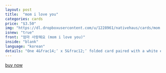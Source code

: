 ```yaml
---
layout: post
title:  "mom i love you"
categories: cards
price: "$3.50"
img: "https://dl.dropboxusercontent.com/u/1228961/nativehaus/cards/mom.jpg"
isnew: "true"
front: "엄마 사랑해요 (mom i love you)"
inside: "blank"
language: "korean"
details: "One 4&frac14;″ x 5&frac12;″ folded card paired with a white envelope."
---
```


<a href="https://gum.co/DjcM" class="button button--green">buy now</a> <script type="text/javascript" src="https://gumroad.com/js/gumroad.js"></script>